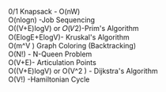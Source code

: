 0/1 Knapsack - O(nW) <br>
O(nlogn) -Job Sequencing <br>
O((V+E)logV) or 𝑂(𝑉2)-Prim's Algorithm <br>
O(ElogE+ElogV)- Kruskal's Algorithm <br>
O(m^V ) Graph Coloring (Backtracking) <br>
O(N!) - N-Queen Problem <br>
O(V+E)- Articulation Points <br>
O((V+E)logV) or O(V^2 ) - Dijkstra's Algorithm <br>
O(V!) -Hamiltonian Cycle
